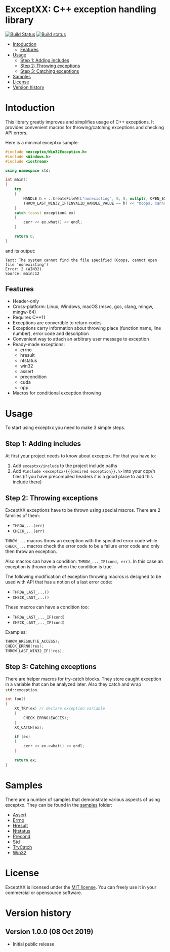 # ExceptXX: C++ exception handling library
[![Build Status](https://travis-ci.org/SergiusTheBest/exceptxx.svg?branch=master)](https://travis-ci.org/SergiusTheBest/exceptxx) [![Build status](https://ci.appveyor.com/api/projects/status/nyo8dtyw9kfq3xhf/branch/master?svg=true)](https://ci.appveyor.com/project/SergiusTheBest/exceptxx/branch/master)

- [Intoduction](#intoduction)
  - [Features](#features)
- [Usage](#usage)
  - [Step 1: Adding includes](#step-1-adding-includes)
  - [Step 2: Throwing exceptions](#step-2-throwing-exceptions)
  - [Step 3: Catching exceptions](#step-3-catching-exceptions)
- [Samples](#samples)
- [License](#license)
- [Version history](#version-history)

# Intoduction
This library greatly improves and simplifies usage of C++ exceptions. It provides convenient macros for throwing/catching exceptions and checking API errors.

Here is a minimal exceptxx sample:
```cpp
#include <exceptxx/Win32Exception.h>
#include <Windows.h>
#include <iostream>

using namespace std;

int main()
{
    try
    {
        HANDLE h = ::CreateFileW(L"nonexisting", 0, 0, nullptr, OPEN_EXISTING, 0, nullptr);
        THROW_LAST_WIN32_IF(INVALID_HANDLE_VALUE == h) << "Ooops, cannot open file 'nonexisting'";
    }
    catch (const exception& ex)
    {
        cerr << ex.what() << endl;
    }
    
    return 0;
}
```
and its output:
```
Text: The system cannot find the file specified (Ooops, cannot open file 'nonexisting')
Error: 2 (WIN32)
Source: main:12
```

## Features
- Header-only
- Cross-platform: Linux, Windows, macOS (msvc, gcc, clang, mingw, mingw-64)
- Requires C++11
- Exceptions are convertible to return codes
- Exceptions carry information about throwing place (function name, line number), error code and description
- Convenient way to attach an arbitrary user message to exception
- Ready-made exceptions:
  - errno
  - hresult
  - ntstatus
  - win32
  - assert
  - precondition
  - cuda
  - npp
- Macros for conditional exception throwing

# Usage
To start using exceptxx you need to make 3 simple steps.

## Step 1: Adding includes
At first your project needs to know about exceptxx. For that you have to:

1. Add `exceptxx/include` to the project include paths
2. Add `#include <exceptxx/{{{desired exception}}.h>` into your cpp/h files (if you have precompiled headers it is a good place to add this include there)

## Step 2: Throwing exceptions

ExceptXX exceptions have to be thrown using special macros. There are 2 families of them:
- `THROW_...(err)`
- `CHECK_...(err)`

`THROW_...` macros throw an exception with the specified error code while `CHECK_...` macros check the error code to be a failure error code and only then throw an exception.

Also macros can have a condition: `THROW_..._IF(cond, err)`. In this case an exception is thrown only when the condition is true.

The following modification of exception throwing macros is designed to be used with API that has a notion of a last error code:
- `THROW_LAST_...()`
- `CHECK_LAST_...()`

These macros can have a condition too:
- `THROW_LAST_..._IF(cond)`
- `CHECK_LAST_..._IF(cond)`

Examples:
```cpp
THROW_HRESULT(E_ACCESS);
CHECK_ERRNO(res);
THROW_LAST_WIN32_IF(!res);
```

## Step 3: Catching exceptions
There are helper macros for try-catch blocks. They store caught exception in a variable that can be analyzed later. Also they catch and wrap `std::exception`.

```cpp
int foo()
{
    XX_TRY(ex) // declare exception variable
    {
        CHECK_ERRNO(EACCES);
    }
    XX_CATCH(ex);

    if (ex)
    {
        cerr << ex->what() << endl;
    }
    
    return ex;
}
```

# Samples
There are a number of samples that demonstrate various aspects of using exceptxx. They can be found in the [samples](samples) folder:
- [Assert](samples/Assert)
- [Errno](samples/Errno)
- [Hresult](samples/Hresult)
- [Ntstatus](samples/Ntstatus)
- [Precond](samples/Precond)
- [Std](samples/Std)
- [TryCatch](samples/TryCatch)
- [Win32](samples/Win32)
  
# License
ExceptXX is licensed under the [MIT license](https://choosealicense.com/licenses/mit). You can freely use it in your commercial or opensource software.

# Version history

## Version 1.0.0 (08 Oct 2019)
- Initial public release